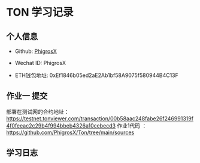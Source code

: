 
# TON 学习记录

## 个人信息

* Github: [PhigrosX](https://github.com/PhigrosX)

* Wechat ID: PhigrosX

* ETH钱包地址: 0xEf1846b05ed2aE2Ab1bf58A9075f580944B4C13F

## 作业一 提交

部署在测试网的合约地址：
https://testnet.tonviewer.com/transaction/00b58aac248fabe26f246991319f4f0feeac2c29b4f994bbeb4326a10cebecd3
作业1代码 ： https://github.com/PhigrosX/Ton/tree/main/sources

## 学习日志